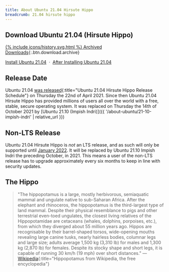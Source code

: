 ```yaml
---
title: About Ubuntu 21.04 Hirsute Hippo
breadcrumb: 21.04 hirsute hippo
---
```


## Download Ubuntu 21.04 (Hirsute Hippo)

[{% include icons/history.svg.html %} Archived Downloads](https://releases.ubuntu.com/21.04/){:.btn.download.archive}

[Install Ubuntu 21.04](https://howtoubuntu.org/how-to-install-ubuntu-21-04-hirsute-hippo) &nbsp;&middot;&nbsp; [After Installing Ubuntu 21.04](https://howtoubuntu.org/things-to-do-after-installing-ubuntu-21-04-hirsute-hippo)

## Release Date
Ubuntu 21.04 [was released](https://wiki.ubuntu.com/HirsuteHippo/ReleaseSchedule){:title="Ubuntu 21.04 Hirsute Hippo Release Schedule"} on Thursday the 22nd of April 2021. Since then Ubuntu 21.04 Hirsute Hippo has provided millions of users all over the world with a free, stable, secure operating system. It was replaced on Thursday the 14th of October 2021 by [Ubuntu 21.10 (Impish Indri)]({{ '/about-ubuntu/21-10-impish-indri' | relative_url }})

## Non-LTS Release
Ubuntu 21.04 Hirsute Hippo is _not_ an LTS release, and as such will only be supported until [January 2022](https://wiki.ubuntu.com/Releases). It will be replaced by Ubuntu 21.10 Impish Indri the preceding October, in 2021. This means a user of the non-LTS release has to upgrade approximately every six months to keep in line with security updates.

## The Hippo
> "The hippopotamus is a large, mostly herbivorous, semiaquatic mammal and ungulate native to sub-Saharan Africa. After the elephant and rhinoceros, the hippopotamus is the third-largest type of land mammal. Despite their physical resemblance to pigs and other terrestrial even-toed ungulates, the closest living relatives of the Hippopotamidae are cetaceans (whales, dolphins, porpoises, etc.), from which they diverged about 55 million years ago. Hippos are recognisable by their barrel-shaped torsos, wide-opening mouths revealing large canine tusks, nearly hairless bodies, columnar legs and large size; adults average 1,500 kg (3,310 lb) for males and 1,300 kg (2,870 lb) for females. Despite its stocky shape and short legs, it is capable of running 30 km/h (19 mph) over short distances."
— [Wikipedia](https://en.wikipedia.org/wiki/Hippopotamus){:title="Hippopotamus from Wikipedia, the free encyclopedia"}
